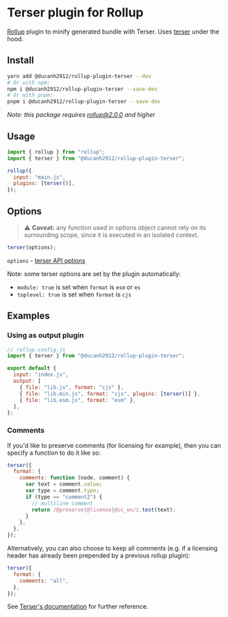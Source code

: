 # Terser plugin for Rollup

[Rollup](https://github.com/rollup/rollup) plugin to minify generated bundle with Terser. Uses [terser](https://github.com/fabiosantoscode/terser) under the hood.

## Install

```sh
yarn add @ducanh2912/rollup-plugin-terser --dev
# Or with npm:
npm i @ducanh2912/rollup-plugin-terser --save-dev
# Or with pnpm:
pnpm i @ducanh2912/rollup-plugin-terser --save-dev
```

_Note: this package requires rollup@2.0.0 and higher_

## Usage

```js
import { rollup } from "rollup";
import { terser } from "@ducanh2912/rollup-plugin-terser";

rollup({
  input: "main.js",
  plugins: [terser()],
});
```

## Options

> ⚠️ **Caveat:** any function used in options object cannot rely on its surrounding scope, since it is executed in an isolated context.

```js
terser(options);
```

`options` - [terser API options](https://github.com/fabiosantoscode/terser#minify-options)

Note: some terser options are set by the plugin automatically:

- `module: true` is set when `format` is `esm` or `es`
- `toplevel: true` is set when `format` is `cjs`

## Examples

### Using as output plugin

```js
// rollup.config.js
import { terser } from "@ducanh2912/rollup-plugin-terser";

export default {
  input: "index.js",
  output: [
    { file: "lib.js", format: "cjs" },
    { file: "lib.min.js", format: "cjs", plugins: [terser()] },
    { file: "lib.esm.js", format: "esm" },
  ],
};
```

### Comments

If you'd like to preserve comments (for licensing for example), then you can specify a function to do it like so:

```js
terser({
  format: {
    comments: function (node, comment) {
      var text = comment.value;
      var type = comment.type;
      if (type == "comment2") {
        // multiline comment
        return /@preserve|@license|@cc_on/i.test(text);
      }
    },
  },
});
```

Alternatively, you can also choose to keep all comments (e.g. if a licensing header has already been prepended by a previous rollup plugin):

```js
terser({
  format: {
    comments: "all",
  },
});
```

See [Terser's documentation](https://github.com/terser/terser#readme) for further reference.